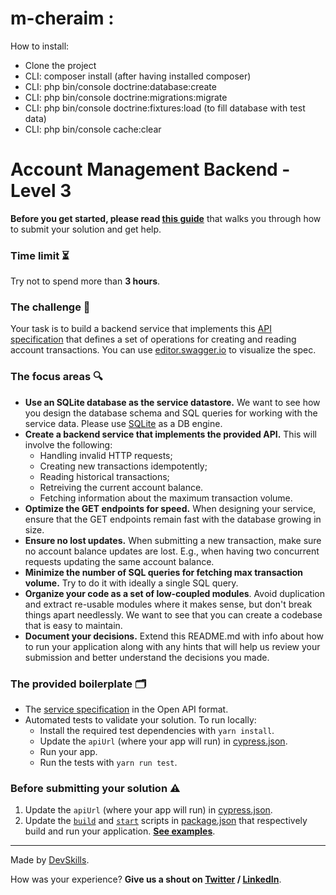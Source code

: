 # m-cheraim :
How to install:
- Clone the project
- CLI: composer install (after having installed composer)
- CLI: php bin/console doctrine:database:create
- CLI: php bin/console doctrine:migrations:migrate
- CLI: php bin/console doctrine:fixtures:load (to fill database with test data)
- CLI: php bin/console cache:clear

# Account Management Backend - Level 3

**Before you get started, please read [this guide](https://www.notion.so/Get-started-with-your-assignment-dade100d93054a6db1036ce294bdaeb6)** that walks you through how to submit your solution and get help.

### Time limit ⏳

Try not to spend more than **3 hours**.

### The challenge 🎯

Your task is to build a backend service that implements this [API specification](api-specification.yml) that defines a set of operations for creating and reading account transactions. You can use [editor.swagger.io](https://editor.swagger.io/) to visualize the spec.

### The focus areas 🔍
- **Use an SQLite database as the service datastore.** We want to see how you design the database schema and SQL queries for working with the service data. Please use [SQLite](https://www.sqlite.org/index.html) as a DB engine.
- **Create a backend service that implements the provided API.** This will involve the following:
  - Handling invalid HTTP requests;
  - Creating new transactions idempotently;
  - Reading historical transactions;
  - Retreiving the current account balance.
  - Fetching information about the maximum transaction volume.
- **Optimize the GET endpoints for speed.** When designing your service, ensure that the GET endpoints remain fast with the database growing in size.
- **Ensure no lost updates.** When submitting a new transaction, make sure no account balance updates are lost. E.g., when having two concurrent requests updating the same account balance.
- **Minimize the number of SQL queries for fetching max transaction volume.** Try to do it with ideally a single SQL query.
- **Organize your code as a set of low-coupled modules**. Avoid duplication and extract re-usable modules where it makes sense, but don't break things apart needlessly. We want to see that you can create a codebase that is easy to maintain.
- **Document your decisions.** Extend this README.md with info about how to run your application along with any hints that will help us review your submission and better understand the decisions you made.

### The provided boilerplate 🗂
* The [service specification](api-specification.yml) in the Open API format.
* Automated tests to validate your solution. To run locally:
  * Install the required test dependencies with `yarn install`.
  * Update the `apiUrl` (where your app will run) in [cypress.json](cypress.json).
  * Run your app.
  * Run the tests with `yarn run test`.

### Before submitting your solution ⚠️
1. Update the `apiUrl` (where your app will run) in [cypress.json](cypress.json).
2. Update the [`build`](package.json#L5) and [`start`](package.json#L6) scripts in [package.json](package.json) that respectively build and run your application. **[See examples](https://www.notion.so/devskills/Backend-78f49bea524148228f29ceb446157474)**.

---

Made by [DevSkills](https://devskills.co). 

How was your experience? **Give us a shout on [Twitter](https://twitter.com/DevSkillsHQ) / [LinkedIn](https://www.linkedin.com/company/devskills)**.
